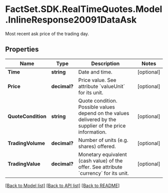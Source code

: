 # FactSet.SDK.RealTimeQuotes.Model.InlineResponse20091DataAsk
Most recent ask price of the trading day.

## Properties

Name | Type | Description | Notes
------------ | ------------- | ------------- | -------------
**Time** | **string** | Date and time. | [optional] 
**Price** | **decimal?** | Price value. See attribute &#x60;valueUnit&#x60; for its unit. | [optional] 
**QuoteCondition** | **string** | Quote condition. Possible values depend on the values delivered by the supplier of the price information. | [optional] 
**TradingVolume** | **decimal?** | Number of units (e.g. shares) offered. | [optional] 
**TradingValue** | **decimal?** | Monetary equivalent (cash value) of the offer. See attribute &#x60;currency&#x60; for its unit. | [optional] 

[[Back to Model list]](../README.md#documentation-for-models) [[Back to API list]](../README.md#documentation-for-api-endpoints) [[Back to README]](../README.md)

